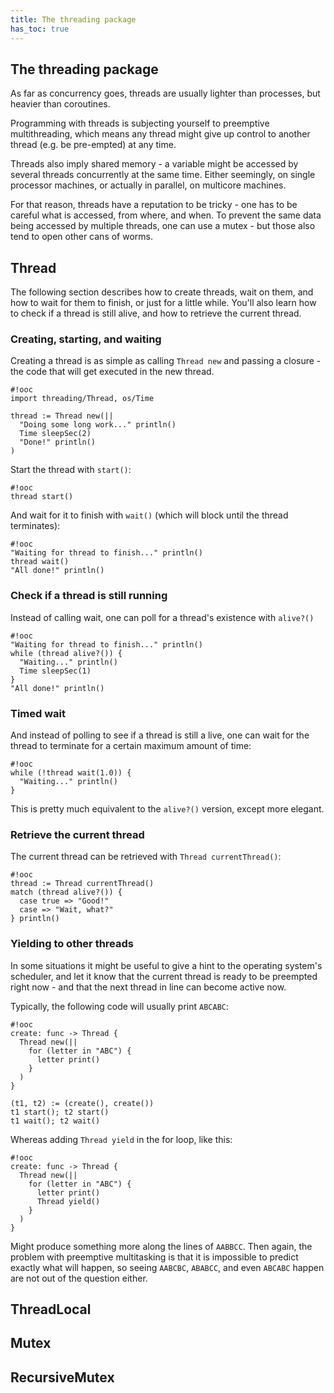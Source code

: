 ```yaml
---
title: The threading package
has_toc: true
---
```


## The threading package

As far as concurrency goes, threads are usually lighter than processes,
but heavier than coroutines.

Programming with threads is subjecting yourself to preemptive multithreading,
which means any thread might give up control to another thread (e.g. be
pre-empted) at any time.

Threads also imply shared memory - a variable might be accessed by several
threads concurrently at the same time. Either seemingly, on single processor
machines, or actually in parallel, on multicore machines.

For that reason, threads have a reputation to be tricky - one has to be
careful what is accessed, from where, and when. To prevent the same data
being accessed by multiple threads, one can use a mutex - but those also
tend to open other cans of worms.

## Thread

The following section describes how to create threads, wait on them, and
how to wait for them to finish, or just for a little while. You'll also
learn how to check if a thread is still alive, and how to retrieve the
current thread.

### Creating, starting, and waiting

Creating a thread is as simple as calling `Thread new` and passing a closure -
the code that will get executed in the new thread.

    #!ooc
    import threading/Thread, os/Time

    thread := Thread new(||
      "Doing some long work..." println()
      Time sleepSec(2)
      "Done!" println()
    )

Start the thread with `start()`:

    #!ooc
    thread start()

And wait for it to finish with `wait()` (which will block until the
thread terminates):

    #!ooc
    "Waiting for thread to finish..." println() 
    thread wait()
    "All done!" println() 

### Check if a thread is still running

Instead of calling wait, one can poll for a thread's existence with
`alive?()`

    #!ooc
    "Waiting for thread to finish..." println()
    while (thread alive?()) {
      "Waiting..." println()
      Time sleepSec(1)
    }
    "All done!" println()

### Timed wait

And instead of polling to see if a thread is still a live, one can
wait for the thread to terminate for a certain maximum amount of time:

    #!ooc
    while (!thread wait(1.0)) {
      "Waiting..." println()
    }

This is pretty much equivalent to the `alive?()` version, except more
elegant.

### Retrieve the current thread

The current thread can be retrieved with `Thread currentThread()`:

    #!ooc
    thread := Thread currentThread()
    match (thread alive?()) {
      case true => "Good!"
      case => "Wait, what?"
    } println()

### Yielding to other threads

In some situations it might be useful to give a hint to the operating
system's scheduler, and let it know that the current thread is ready
to be preempted right now - and that the next thread in line can become
active now.

Typically, the following code will usually print `ABCABC`:

    #!ooc
    create: func -> Thread {
      Thread new(||
        for (letter in "ABC") {
          letter print()
        }
      )
    }

    (t1, t2) := (create(), create())
    t1 start(); t2 start()
    t1 wait(); t2 wait()

Whereas adding `Thread yield` in the for loop, like this:

    #!ooc
    create: func -> Thread {
      Thread new(||
        for (letter in "ABC") {
          letter print()
          Thread yield()
        }
      )
    }

Might produce something more along the lines of `AABBCC`. Then again,
the problem with preemptive multitasking is that it is impossible to
predict exactly what will happen, so seeing `AABCBC`, `ABABCC`, and even
`ABCABC` happen are not out of the question either.

## ThreadLocal

## Mutex

## RecursiveMutex

